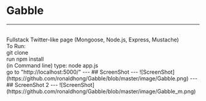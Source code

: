 # Gabble
---
<br/>
Fullstack Twitter-like page (Mongoose, Node.js, Express, Mustache)
<br/>
To Run: <br/>
  git clone <URL> <br/>
  run npm install <br/>
  (in Command line) type: node app.js <br/>
  go to "http://localhost:5000/"
---
## ScreenShot
---
![ScreenShot](https://github.com/ronaldhong/Gabble/blob/master/image/Gabble.png)
---
## ScreenShot 2
---
![ScreenShot](https://github.com/ronaldhong/Gabble/blob/master/image/Gabble_m.png)
